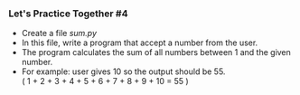 ### Let's Practice Together \#4

- Create a file *sum.py*
- In this file, write a program that accept a number from the user.
- The program calculates the sum of all numbers between 1 and the given number.  
- For example: user gives 10 so the output should be 55.  
  ( 1 + 2 + 3 + 4 + 5 + 6 + 7 + 8 + 9 + 10 = 55 )
